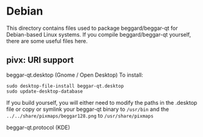 
Debian
====================
This directory contains files used to package beggard/beggar-qt
for Debian-based Linux systems. If you compile beggard/beggar-qt yourself, there are some useful files here.

## pivx: URI support ##


beggar-qt.desktop  (Gnome / Open Desktop)
To install:

	sudo desktop-file-install beggar-qt.desktop
	sudo update-desktop-database

If you build yourself, you will either need to modify the paths in
the .desktop file or copy or symlink your beggar-qt binary to `/usr/bin`
and the `../../share/pixmaps/beggar128.png` to `/usr/share/pixmaps`

beggar-qt.protocol (KDE)


